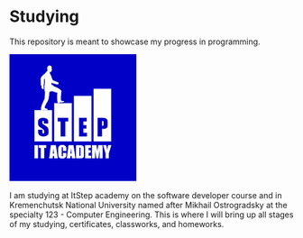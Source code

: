 # Studying
This repository is meant to showcase my progress in programming.

![Image](img/ItStep.png)

I am studying at ItStep academy on the software developer course and in Kremenchutsk National University named after Mikhail Ostrogradsky at the specialty 123 - Computer Engineering. This is where I will bring up all stages of my studying, certificates, classworks, and homeworks.
